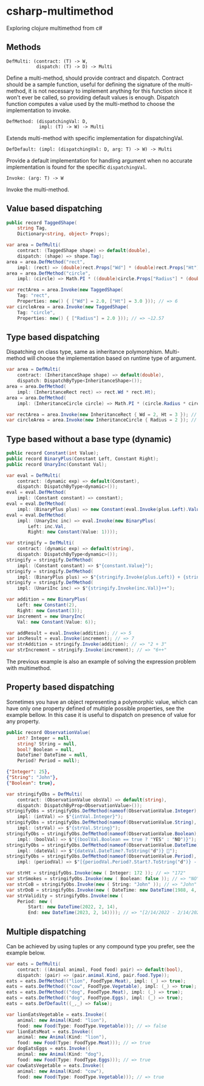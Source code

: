 # csharp-multimethod
Exploring clojure multimethod from c#

## Methods

```
DefMulti: (contract: (T) -> W,
           dispatch: (T) -> D) -> Multi
```

Define a multi-method, should provide contract and dispatch. Contract should be a sample function, useful for defining the signature of the multi-method, it is not necessary to implement anything for this function since it won't ever be called, so providing default values is enough. Dispatch function computes a value used by the multi-method to choose the implementation to invoke.

```
DefMethod: (dispatchingVal: D,
            impl: (T) -> W) -> Multi
```

Extends multi-method with specific implementation for dispatchingVal.

```
DefDefault: (impl: (dispatchingVal: D, arg: T) -> W) -> Multi
```

Provide a default implementation for handling argument when no accurate implementation is found for the specific `dispatchingVal`.

```
Invoke: (arg: T) -> W
```

Invoke the multi-method.

## Value based dispatching

```csharp
public record TaggedShape(
    string Tag,
    Dictionary<string, object> Props);
```

```csharp
var area = DefMulti(
	contract: (TaggedShape shape) => default(double),
	dispatch: (shape) => shape.Tag);
area = area.DefMethod("rect", 
	impl: (rect) => (double)rect.Props["Wd"] * (double)rect.Props["Ht"]);
area = area.DefMethod("circle", 
	impl: (circle) => Math.PI * ((double)circle.Props["Radius"] * (double)circle.Props["Radius"]));

var rectArea = area.Invoke(new TaggedShape(
	Tag: "rect",
	Properties: new() { ["Wd"] = 2.0, ["Ht"] = 3.0 })); // => 6
var circleArea = area.Invoke(new TaggedShape(
	Tag: "circle",
	Properties: new() { ["Radius"] = 2.0 })); // => ~12.57
```

## Type based dispatching

Dispatching on class type, same as inheritance polymorphism. Multi-method will choose the implementation based on runtime type of argument.

```csharp
var area = DefMulti(
	contract: (InheritanceShape shape) => default(double),
	dispatch: DispatchByType<InheritanceShape>());
area = area.DefMethod(
	impl: (InheritanceRect rect) => rect.Wd * rect.Ht);
area = area.DefMethod(
	impl: (InheritanceCircle circle) => Math.PI * (circle.Radius * circle.Radius));

var rectArea = area.Invoke(new InheritanceRect { Wd = 2, Ht = 3 }); // => 6
var circleArea = area.Invoke(new InheritanceCircle { Radius = 2 }); // => ~12.57
```

## Type based without a base type (dynamic)

```csharp
public record Constant(int Value);
public record BinaryPlus(Constant Left, Constant Right);
public record UnaryInc(Constant Val);
```

```csharp
var eval = DefMulti(
	contract: (dynamic exp) => default(Constant),
	dispatch: DispatchByType<dynamic>());
eval = eval.DefMethod(
	impl: (Constant constant) => constant);
eval = eval.DefMethod(
	impl: (BinaryPlus plus) => new Constant(eval.Invoke(plus.Left).Value + eval.Invoke(plus.Right).Value));
eval = eval.DefMethod(
	impl: (UnaryInc inc) => eval.Invoke(new BinaryPlus(
		Left: inc.Val,
		Right: new Constant(Value: 1))));

var stringify = DefMulti(
	contract: (dynamic exp) => default(string),
	dispatch: DispatchByType<dynamic>());
stringify = stringify.DefMethod(
	impl: (Constant constant) => $"{constant.Value}");
stringify = stringify.DefMethod(
	impl: (BinaryPlus plus) => $"{stringify.Invoke(plus.Left)} + {stringify.Invoke(plus.Right)}");
stringify = stringify.DefMethod(
	impl: (UnariInc inc) => $"{stringify.Invoke(inc.Val)}++");

var addition = new BinaryPlus(
	Left: new Constant(2),
	Right: new Constant(3));
var increment = new UnaryInc(
	Val: new Constant(Value: 6));

var addResult = eval.Invoke(addition); // => 5
var incResult = eval.Invoke(increment); // => 7
var strAddition = stringify.Invoke(addition); // => "2 + 3"
var strIncrement = stringify.Invoke(increment); // => "6++"
```

The previous example is also an example of solving the expression problem with multimethod.

## Property based dispatching

Sometimes you have an object representing a polymorphic value, which can have only one property defined of multiple possible properties, see the example bellow. In this case it is useful to dispatch on presence of value for any property.

```csharp
public record ObservationValue(
    int? Integer = null,
    string? String = null,
    bool? Boolean = null,
    DateTime? DateTime = null,
    Period? Period = null);
```

```json
{"Integer": 25},
{"String": "John"},
{"Boolean": true},
```

```csharp
var stringifyObs = DefMulti(
	contract: (ObservationValue obsVal) => default(string),
	dispatch: DispatchByProp<ObservationValue>());
stringifyObs = stringifyObs.DefMethod(nameof(ObservationValue.Integer),
	impl: (intVal) => $"{intVal.Integer}");
stringifyObs = stringifyObs.DefMethod(nameof(ObservationValue.String),
	impl: (strVal) => $"{strVal.String}");
stringifyObs = stringifyObs.DefMethod(nameof(ObservationValue.Boolean),
	impl: (boolVal) => $"{(boolVal.Boolean == true ? "YES" : "NO")}");
stringifyObs = stringifyObs.DefMethod(nameof(ObservationValue.DateTime),
	impl: (dateVal) => $"{dateVal.DateTime?.ToString("d")} 📅");
stringifyObs = stringifyObs.DefMethod(nameof(ObservationValue.Period),
	impl: (periodVal) => $"[{periodVal.Period?.Start?.ToString("d")} - {periodVal.Period?.End?.ToString("d")}]");

var strHt = stringifyObs.Invoke(new ( Integer: 172 )); // => "172"
var strSmokes = stringifyObs.Invoke(new ( Boolean: false )); // => "NO"
var strCoB = stringifyObs.Invoke(new ( String: "John" )); // => "John"
var strDoB = stringifyObs.Invoke(new ( DateTime: new DateTime(1988, 4, 18) )); // => "4/18/1988 📅"
var strValidity = stringifyObs.Invoke(new (
	Period: new ( 
		Start: new DateTime(2022, 2, 14),
		End: new DateTime(2023, 2, 14)))); // => "[2/14/2022 - 2/14/2023]"
```

## Multiple dispatching

Can be achieved by using tuples or any compound type you prefer, see the example below.

```csharp
var eats = DefMulti(
	contract: ((Animal animal, Food food) pair) => default(bool),
	dispatch: (pair) => (pair.animal.Kind, pair.food.Type));
eats = eats.DefMethod(("lion", FoodType.Meat), impl: (_) => true);
eats = eats.DefMethod(("cow", FoodType.Vegetable), impl: (_) => true);
eats = eats.DefMethod(("dog", FoodType.Meat), impl: (_) => true);
eats = eats.DefMethod(("dog", FoodType.Eggs), impl: (_) => true);
eats = eats.DefDefault((_,_) => false);

var lionEatsVegetable = eats.Invoke((
	animal: new Animal(Kind: "lion"), 
	food: new Food(Type: FoodType.Vegetable))); // => false
var lionEatsMeat = eats.Invoke((
	animal: new Animal(Kind: "lion"), 
	food: new Food(Type: FoodType.Meat))); // => true
var dogEatsEggs = eats.Invoke((
	animal: new Animal(Kind: "dog"), 
	food: new Food(Type: FoodType.Eggs))); // => true
var cowEatsVegetable = eats.Invoke((
	animal: new Animal(Kind: "cow"), 
	food: new Food(Type: FoodType.Vegetable))); // => true
```